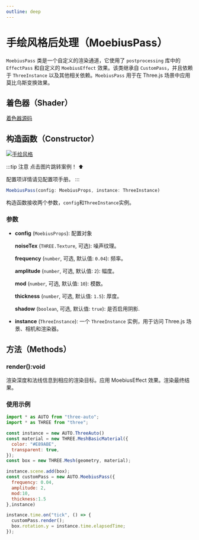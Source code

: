 ```yaml
---
outline: deep
---
```

# 手绘风格后处理（MoebiusPass）
`MoebiusPass` 类是一个自定义的渲染通道，它使用了 `postprocessing` 库中的 `EffectPass` 和自定义的 `MoebiusEffect` 效果。该类继承自 `CustomPass`，并且依赖于 `ThreeInstance` 以及其他相关依赖。`MoebiusPass` 用于在 Three.js 场景中应用莫比乌斯变换效果。

## 着色器（Shader）

[着色器源码](https://github.com/flowers-10/three-auto/blob/main/packages/core/src/components/postprocessing/MoebiusPass/moebius.glsl)

## 构造函数（Constructor）

[![手绘风格]()]()

:::tip 注意
点击图片跳转案例！ ⬆️

配置项详情请见配置项手册。
:::

```typescript
MoebiusPass(config: MoebiusProps, instance: ThreeInstance)
```
构造函数接收两个参数，`config`和`ThreeInstance`实例。


### 参数
- **config** (`MoebiusProps`): 配置对象

     **noiseTex** (`THREE.Texture`, 可选): 噪声纹理。

     **frequency** (`number`, 可选, 默认值: `0.04`): 频率。

     **amplitude** (`number`, 可选, 默认值: `2`): 幅度。

     **mod** (`number`, 可选, 默认值: `10`): 模数。

     **thickness** (`number`, 可选, 默认值: `1.5`): 厚度。

     **shadow** (`boolean`, 可选, 默认值: `true`): 是否启用阴影.

- **instance** (`ThreeInstance`): 一个 `ThreeInstance` 实例，用于访问 Three.js 场景、相机和渲染器。

## 方法（Methods）

### render():void
渲染深度和法线信息到相应的渲染目标。应用 MoebiusEffect 效果。渲染最终结果。

### 使用示例
```javascript
import * as AUTO from "three-auto";
import * as THREE from "three";

const instance = new AUTO.ThreeAuto()
const material = new THREE.MeshBasicMaterial({
  color: "#E89ABE",
  transparent: true,
});
const box = new THREE.Mesh(geometry, material);

instance.scene.add(box);
const customPass = new AUTO.MoebiusPass({
  frequency: 0.04,
  amplitude: 2,
  mod:10,
  thickness:1.5
},instance)

instance.time.on("tick", () => {
  customPass.render();
  box.rotation.y = instance.time.elapsedTime;
});

```
